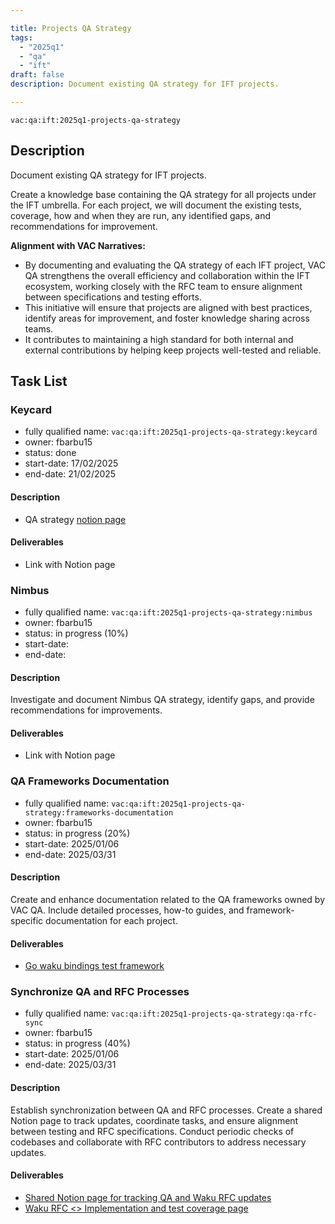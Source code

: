 ```yaml
---

title: Projects QA Strategy  
tags:
  - "2025q1"
  - "qa"
  - "ift"  
draft: false  
description: Document existing QA strategy for IFT projects.

---
```


`vac:qa:ift:2025q1-projects-qa-strategy`

## Description
Document existing QA strategy for IFT projects.

Create a knowledge base containing the QA strategy for all projects under the IFT umbrella.
For each project, we will document the existing tests, coverage, how and when they are run,
any identified gaps, and recommendations for improvement.

**Alignment with VAC Narratives:**
* By documenting and evaluating the QA strategy of each IFT project,
  VAC QA strengthens the overall efficiency and collaboration within the IFT ecosystem,
  working closely with the RFC team to ensure alignment between specifications and testing efforts.
* This initiative will ensure that projects are aligned with best practices,
  identify areas for improvement, and foster knowledge sharing across teams.
* It contributes to maintaining a high standard for both internal and external contributions
  by helping keep projects well-tested and reliable.

## Task List

### Keycard

* fully qualified name: `vac:qa:ift:2025q1-projects-qa-strategy:keycard`
* owner: fbarbu15
* status: done
* start-date: 17/02/2025
* end-date: 21/02/2025

#### Description
- QA strategy [notion page](https://www.notion.so/Project-QA-Strategy-1a18f96fb65c80689519caade523397d)

#### Deliverables
* Link with Notion page

### Nimbus

* fully qualified name: `vac:qa:ift:2025q1-projects-qa-strategy:nimbus`
* owner: fbarbu15
* status: in progress (10%)
* start-date: 
* end-date: 

#### Description
Investigate and document Nimbus QA strategy,
identify gaps, and provide recommendations for improvements.

#### Deliverables
* Link with Notion page


### QA Frameworks Documentation

* fully qualified name: `vac:qa:ift:2025q1-projects-qa-strategy:frameworks-documentation`
* owner: fbarbu15
* status:  in progress (20%)
* start-date: 2025/01/06
* end-date: 2025/03/31

#### Description
Create and enhance documentation related to the QA frameworks owned by VAC QA.
Include detailed processes, how-to guides, and framework-specific documentation for each project.

#### Deliverables
* [Go waku bindings test framework](https://www.notion.so/1898f96fb65c8025b9fcfadca3827d51?v=1898f96fb65c80f1babd000c458064be)

### Synchronize QA and RFC Processes

* fully qualified name: `vac:qa:ift:2025q1-projects-qa-strategy:qa-rfc-sync`
* owner: fbarbu15
* status: in progress (40%)
* start-date: 2025/01/06
* end-date: 2025/03/31

#### Description
Establish synchronization between QA and RFC processes. Create a shared Notion page to track updates, 
coordinate tasks, and ensure alignment between testing and RFC specifications. 
Conduct periodic checks of codebases and collaborate with RFC contributors to address necessary updates.

#### Deliverables
* [Shared Notion page for tracking QA and Waku RFC updates](https://www.notion.so/RFC-QA-Sync-Table-1a18f96fb65c8088b2ccfa6aaebd708d)
* [Waku RFC <> Implementation and test coverage page](https://www.notion.so/RFC-Implementation-and-test-coverage-1a18f96fb65c805c8bf3ca1fc04234b1)
